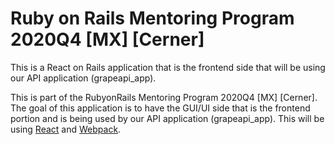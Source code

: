 # Ruby on Rails Mentoring Program 2020Q4 [MX] [Cerner]

This is a React on Rails application that is the frontend side that will be using our API application (grapeapi_app).

This is part of the RubyonRails Mentoring Program 2020Q4 [MX] [Cerner]. The goal of this application is to have the GUI/UI side that is the frontend portion and is being used by our API application (grapeapi_app). This will be using [React](https://reactjs.org/) and [Webpack](https://webpack.js.org/).

